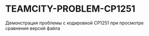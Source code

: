 # TEAMCITY-PROBLEM-CP1251
Демонстрация проблемы с кодировкой CP1251 при просмотре сравнения версий файла
